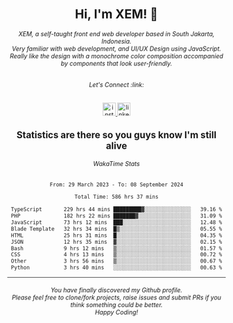 <h1 align="center">Hi, I'm XEM! <span class="wave">👋</span></h1>

<h6 align="center">XEM, a self-taught front end web developer based in South Jakarta, Indonesia.<br>Very familiar with web development, and UI/UX Design using JavaScript.<br>Really like the design with a monochrome color composition accompanied by components that look user-friendly.</h6>

<div align="center">
  <h6>
    <i>Let's Connect :link:</i>
  </h6>
  <a href="https://instagram.com/ensayiti" target="_blank">
    <img src="https://img.shields.io/static/v1?message=Instagram&logo=instagram&label=&color=E4405F&logoColor=white&labelColor=&style=for-the-badge" height="30" alt="instagram logo"  />
  </a>
  <a href="https://www.linkedin.com/in/samuel-andika-94616625b/" target="_blank">
    <img src="https://img.shields.io/static/v1?message=LinkedIn&logo=linkedin&label=&color=0077B5&logoColor=white&labelColor=&style=for-the-badge" height="30" alt="linkedin logo"  />
  </a>
</div>

<h2 align="center">Statistics are there so you guys know I'm still alive</h1>

<div align="center">
  
  <h6>WakaTime Stats</h6>
  <!--START_SECTION:waka-->

```txt
From: 29 March 2023 - To: 08 September 2024

Total Time: 586 hrs 37 mins

TypeScript       229 hrs 44 mins █████████▓░░░░░░░░░░░░░░░   39.16 %
PHP              182 hrs 22 mins ███████▓░░░░░░░░░░░░░░░░░   31.09 %
JavaScript       73 hrs 12 mins  ███░░░░░░░░░░░░░░░░░░░░░░   12.48 %
Blade Template   32 hrs 34 mins  █▒░░░░░░░░░░░░░░░░░░░░░░░   05.55 %
HTML             25 hrs 31 mins  █░░░░░░░░░░░░░░░░░░░░░░░░   04.35 %
JSON             12 hrs 35 mins  ▓░░░░░░░░░░░░░░░░░░░░░░░░   02.15 %
Bash             9 hrs 12 mins   ▒░░░░░░░░░░░░░░░░░░░░░░░░   01.57 %
CSS              4 hrs 13 mins   ▒░░░░░░░░░░░░░░░░░░░░░░░░   00.72 %
Other            3 hrs 56 mins   ▒░░░░░░░░░░░░░░░░░░░░░░░░   00.67 %
Python           3 hrs 40 mins   ░░░░░░░░░░░░░░░░░░░░░░░░░   00.63 %
```

<!--END_SECTION:waka-->
</div>

---

<h6 align="center">
  You have finally discovered my Github profile.
  <br>
  Please feel free to clone/fork projects, raise issues and submit PRs if you think something could be better.
  <br>
  <i>Happy Coding!</i>
</h6>
